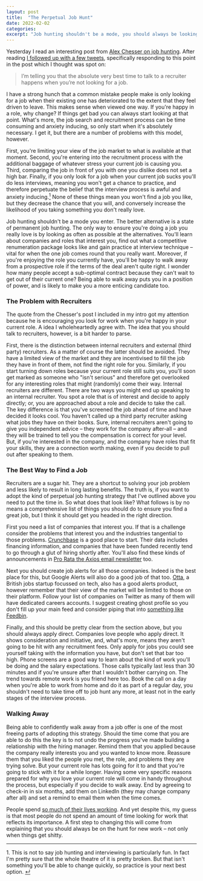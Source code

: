 ```yaml
---
layout: post
title:  "The Perpetual Job Hunt"
date: 2022-02-02
categories:
excerpt: "Job hunting shouldn't be a mode, you should always be looking for a new job"
---
```

Yesterday I read an interesting post from [Alex Chesser on job hunting](https://alexchesser.medium.com/career-advice-nobody-gave-me-never-ignore-a-recruiter-4474eac9556). After reading [I   followed up with a few tweets](https://twitter.com/danielbower/status/1488615110449012741), specifically responding to this point in the post which I thought was spot on:

> I’m telling you that the absolute very best time to talk to a recruiter happens when you’re not looking for a job.

I have a strong hunch that a common mistake people make is only looking for a job when their existing one has deteriorated to the extent that they feel driven to leave. This makes sense when viewed one way. If you're happy in a role, why change? If things get bad you can always start looking at that point. What's more, the job search and recruitment process can be time consuming and anxiety inducing, so only start when it's absolutely necessary. I get it, but there are a number of problems with this model, however.

First, you're limiting your view of the job market to what is available at that moment. Second, you're entering into the recruitment process with the additional baggage of whatever stress your current job is causing you. Third, comparing the job in front of you with one you dislike does not set a high bar. Finally, if you only look for a job when your current job sucks you'll do less interviews, meaning you won't get a chance to practice, and therefore perpetuate the belief that the interview process is awful and anxiety inducing.<a id="ref1" href="#ftn1"><sup>1</sup></a> None of these things mean you won't find a job you like, but they decrease the chance that you will, and conversely increase the likelihood of you taking something you don't really love.

Job hunting shouldn't be a mode you enter. The better alternative is a state of permanent job hunting. The only way to ensure you're doing a job you really love is by looking as often as possible at the alternatives. You'll learn about companies and roles that interest you, find out what a competitive renumeration package looks like and gain practice at interview technique – vital for when the one job comes round that you really want. Moreover, if you're enjoying the role you currently have, you'll be happy to walk away from a prospective role if the terms of the deal aren't quite right. I wonder how many people accept a sub-optimal contract because they can't wait to get out of their current one? Being able to walk away puts you in a position of power, and is likely to make you a more enticing candidate too.

### The Problem with Recruiters

The quote from the Chesser's post I included in my intro got my attention because he is encouraging you look for work when you're happy in your current role. A idea I wholeheartedly agree with. The idea that you should talk to recruiters, however, is a bit harder to parse.

First, there is the distinction between internal recruiters and external (third party) recruiters. As a matter of course the latter should be avoided. They have a limited view of the market and they are incentivised to fill the job they have in front of them, not find the right role for you. Similarly, if you start turning down roles because your current role still suits you, you'll soon get marked as someone who "isn't serious" and therefore get overlooked for any interesting roles that might (randomly) come their way. Internal recruiters are different. There are two ways you might end up speaking to an internal recruiter. You spot a role that is of interest and decide to apply directly; or, you are approached about a role and decide to take the call. The key difference is that you've screened the job ahead of time and have decided it looks cool. You haven't called up a third party recruiter asking what jobs they have on their books. Sure, internal recruiters aren't going to give you independent advice – they work for the company after-all – and they will be trained to tell you the compensation is correct for your level. But, if you're interested in the company, and the company have roles that fit your skills, they are a connection worth making, even if you decide to pull out after speaking to them.

### The Best Way to Find a Job

Recruiters are a sugar hit. They are a shortcut to solving your job problem and less likely to result in long lasting benefits. The truth is, if you want to adopt the kind of perpetual job hunting strategy that I've outlined above you need to put the time in. So what does that look like? What follows is by no means a comprehensive list of things you should do to ensure you find a great job, but I think it should get you headed in the right direction.

First you need a list of companies that interest you. If that is a challenge consider the problems that interest you and the industries tangential to those problems. [Crunchbase](https://www.crunchbase.com/) is a good place to start. Their data includes financing information, and companies that have been funded recently tend to go through a glut of hiring shortly after. You'll also find these kinds of announcements in [Pro Rata the Axios email newsletter](https://www.axios.com/newsletters) too.

Next you should create job alerts for all those companies. Indeed is the best place for this, but Google Alerts will also do a good job of that too. [Otta](https://otta.com/), a British jobs startup focussed on tech, also has a good alerts product, however remember that their view of the market will be limited to those on their platform. Follow your list of companies on Twitter as many of them will have dedicated careers accounts. I suggest creating ghost profile so you don't fill up your main feed and consider piping that into [something like Feedbin](https://feedbin.com/blog/2018/01/11/feedbin-is-the-best-way-to-read-twitter/).

Finally, and this should be pretty clear from the section above, but you should always apply direct. Companies love people who apply direct. It shows consideration and initiative, and, what's more, means they aren't going to be hit with any recruitment fees. Only apply for jobs you could see yourself taking with the information you have, but don't set that bar too high. Phone screens are a good way to learn about the kind of work you'll be doing and the salary expectations. Those calls typically last less than 30 minutes and if you're unsure after that I wouldn't bother carrying on. The trend towards remote work is you friend here too. Book the call on a day when you're able to work from home and do it as part of a regular day, you shouldn't need to take time off to job hunt any more, at least not in the early stages of the interview process.

### Walking Away

Being able to confidently walk away from a job offer is one of the most freeing parts of adopting this strategy. Should the time come that you are able to do this the key is to not undo the progress you've made building a relationship with the hiring manager. Remind them that you applied because the company really interests you and you wanted to know more. Reassure them that you liked the people you met, the role, and problems they are trying solve. But your current role has lots going for it to and that you're going to stick with it for a while longer. Having some very specific reasons prepared for why you love your current role will come in handy throughout the process, but especially if you decide to walk away. End by agreeing to check-in in six months, add them on LinkedIn (they may change company after all) and set a remind to email them when the time comes.

People spend [so much of their lives working](https://ourworldindata.org/time-use-living-conditions). And yet despite this, my guess is that most people do not spend an amount of time looking for work that reflects its importance. A first step to changing this will come from explaining that you should always be on the hunt for new work – not only when things get shitty.

---

<p id="ftn1">1. This is not to say job hunting and interviewing is particularly fun. In fact I'm pretty sure that the whole theatre of it is pretty broken. But that isn't something you'll be able to change quickly, so practice is your next best option. <a href="#ref1">↵</a>
